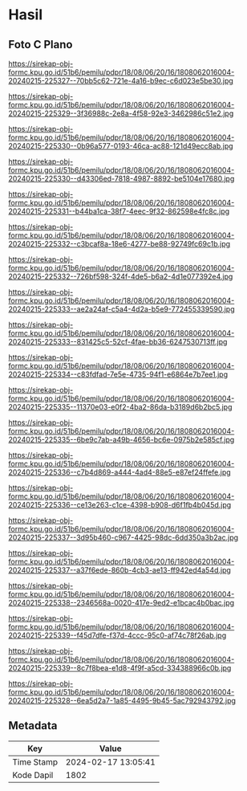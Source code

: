 # Hasil

## Foto C Plano

https://sirekap-obj-formc.kpu.go.id/51b6/pemilu/pdpr/18/08/06/20/16/1808062016004-20240215-225327--70bb5c62-721e-4a16-b9ec-c6d023e5be30.jpg

https://sirekap-obj-formc.kpu.go.id/51b6/pemilu/pdpr/18/08/06/20/16/1808062016004-20240215-225329--3f36988c-2e8a-4f58-92e3-3462986c51e2.jpg

https://sirekap-obj-formc.kpu.go.id/51b6/pemilu/pdpr/18/08/06/20/16/1808062016004-20240215-225330--0b96a577-0193-46ca-ac88-121d49ecc8ab.jpg

https://sirekap-obj-formc.kpu.go.id/51b6/pemilu/pdpr/18/08/06/20/16/1808062016004-20240215-225330--d43306ed-7818-4987-8892-be5104e17680.jpg

https://sirekap-obj-formc.kpu.go.id/51b6/pemilu/pdpr/18/08/06/20/16/1808062016004-20240215-225331--b44ba1ca-38f7-4eec-9f32-862598e4fc8c.jpg

https://sirekap-obj-formc.kpu.go.id/51b6/pemilu/pdpr/18/08/06/20/16/1808062016004-20240215-225332--c3bcaf8a-18e6-4277-be88-92749fc69c1b.jpg

https://sirekap-obj-formc.kpu.go.id/51b6/pemilu/pdpr/18/08/06/20/16/1808062016004-20240215-225332--726bf598-324f-4de5-b6a2-4d1e077392e4.jpg

https://sirekap-obj-formc.kpu.go.id/51b6/pemilu/pdpr/18/08/06/20/16/1808062016004-20240215-225333--ae2a24af-c5a4-4d2a-b5e9-772455339590.jpg

https://sirekap-obj-formc.kpu.go.id/51b6/pemilu/pdpr/18/08/06/20/16/1808062016004-20240215-225333--831425c5-52cf-4fae-bb36-6247530713ff.jpg

https://sirekap-obj-formc.kpu.go.id/51b6/pemilu/pdpr/18/08/06/20/16/1808062016004-20240215-225334--c83fdfad-7e5e-4735-94f1-e6864e7b7ee1.jpg

https://sirekap-obj-formc.kpu.go.id/51b6/pemilu/pdpr/18/08/06/20/16/1808062016004-20240215-225335--11370e03-e0f2-4ba2-86da-b3189d6b2bc5.jpg

https://sirekap-obj-formc.kpu.go.id/51b6/pemilu/pdpr/18/08/06/20/16/1808062016004-20240215-225335--6be9c7ab-a49b-4656-bc6e-0975b2e585cf.jpg

https://sirekap-obj-formc.kpu.go.id/51b6/pemilu/pdpr/18/08/06/20/16/1808062016004-20240215-225336--c7b4d869-a444-4ad4-88e5-e87ef24ffefe.jpg

https://sirekap-obj-formc.kpu.go.id/51b6/pemilu/pdpr/18/08/06/20/16/1808062016004-20240215-225336--ce13e263-c1ce-4398-b908-d6f1fb4b045d.jpg

https://sirekap-obj-formc.kpu.go.id/51b6/pemilu/pdpr/18/08/06/20/16/1808062016004-20240215-225337--3d95b460-c967-4425-98dc-6dd350a3b2ac.jpg

https://sirekap-obj-formc.kpu.go.id/51b6/pemilu/pdpr/18/08/06/20/16/1808062016004-20240215-225337--a37f6ede-860b-4cb3-ae13-ff942ed4a54d.jpg

https://sirekap-obj-formc.kpu.go.id/51b6/pemilu/pdpr/18/08/06/20/16/1808062016004-20240215-225338--2346568a-0020-417e-9ed2-e1bcac4b0bac.jpg

https://sirekap-obj-formc.kpu.go.id/51b6/pemilu/pdpr/18/08/06/20/16/1808062016004-20240215-225339--f45d7dfe-f37d-4ccc-95c0-af74c78f26ab.jpg

https://sirekap-obj-formc.kpu.go.id/51b6/pemilu/pdpr/18/08/06/20/16/1808062016004-20240215-225339--8c7f8bea-e1d8-4f9f-a5cd-334388966c0b.jpg

https://sirekap-obj-formc.kpu.go.id/51b6/pemilu/pdpr/18/08/06/20/16/1808062016004-20240215-225328--6ea5d2a7-1a85-4495-9b45-5ac792943792.jpg


## Metadata

| Key        | Value               |
| ---------- | ------------------- |
| Time Stamp | 2024-02-17 13:05:41 |
| Kode Dapil | 1802                |




